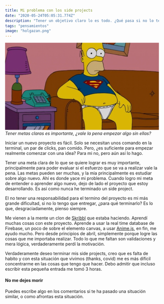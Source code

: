 ```yaml
---
title: Mi problema con los side projects
date: "2020-05-24T05:05:31.774Z"
description: "Tener un objetivo claro lo es todo. ¿Qué pasa si no lo tengo?"
tags: "pensamientos"
image: "holgazan.png"
---
```


![Homero Simpson sentado en un sillón, en calzones ](./holgazan.png)
_Tener metas claras es importante, ¿vale la pena empezar algo sin ellas?_

Iniciar un nuevo proyecto es fácil. Solo se necesitan unos comando en la terminal, un par de clicks, pan comido. Pero, ¿es suficiente para empezar realmente comenzar con una idea? Para mi no, pero aún así lo hago.

Tener una meta clara de lo que se quiere lograr es muy importante, principalmente para poder evaluar si el esfuerzo que se va a realizar vale la pena. Las metas pueden ser muchas, y la mia principalmente es estudiar sobre algo nuevo. Ahí es donde yace mi problema. Cuando logro mi meta de entender o aprender algo nuevo, dejo de lado el proyecto que estoy desarrollando. Es así como nunca he terminado un side project.

El no tener una responsabilidad para el termino del proyecto es mi más grande dificultad, si no lo tengo que entregar, ¿para qué terminarlo? Es lo que, desgraciadamente, pienso siempre.

Me vienen a la mente un clon de [Skribbl](https://skribbl.io/) que estaba haciendo. Aprendí muchas cosas con este proyecto. Aprende a usar la real time database de Firebase, un poco de sobre el elemento canvas, a usar [Anime.js](https://animejs.com/), en fin, me ayudo mucho. Pero desde principios de abril, simplemente porque logre las cosas que me importaba realizar. Todo lo que me faltan son validaciones y mera lógica, verdaderamente perdí la motivación.

Verdaderamente deseo terminar mis side projects, creo que es falta de habito y con esta situación que vivimos (thanks, covid) me es más difícil concentrarme en las cosas que tengo que hacer. Debo admitir que incluso escribir esta pequeña entrada me tomó 3 horas.

#### No me dejes morir

Puedes escribe algo en los comentarios si te ha pasado una situación similar, o como afrontas esta situación.
